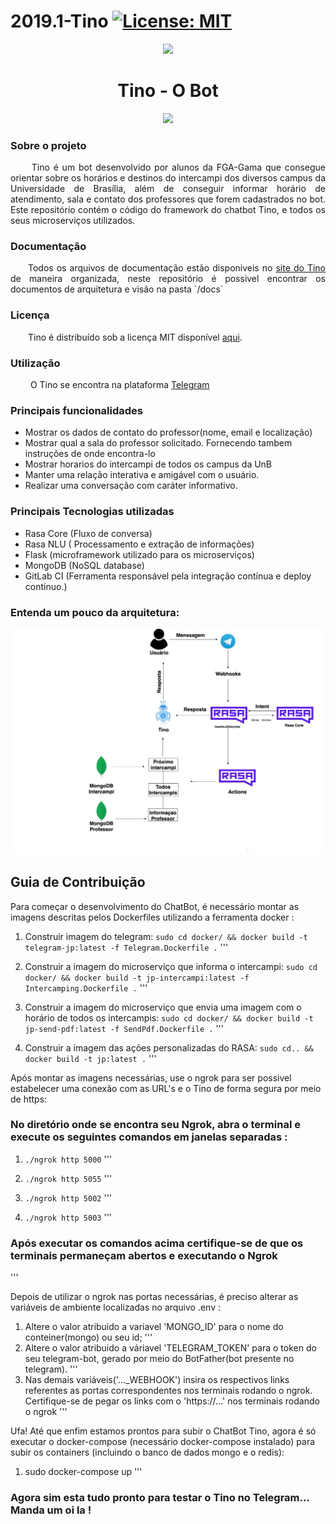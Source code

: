 # 2019.1-Tino [![License: MIT](https://img.shields.io/badge/License-MIT-yellow.svg)](https://opensource.org/licenses/MIT)
<p align="center">
  <img src="http://tino-1-2019.com.br/wp-content/uploads/2019/04/logowolf-uai-258x254.png">
</p>
<h1 align="center"> Tino - O Bot </h1>
<p align="center">
  <img width="35" src="https://user-images.githubusercontent.com/18364727/46376121-9a759e80-c66b-11e8-8aa0-6c4cf887089e.png">
</p>

### Sobre o projeto

<p align="justify"> &emsp;&emsp;
   Tino é um bot desenvolvido por alunos da FGA-Gama que consegue orientar sobre os horários e destinos do intercampi dos diversos campus da Universidade de Brasília, além de conseguir informar horário de atendimento, sala e contato dos professores que forem cadastrados no bot. Este repositório contém o código do framework do chatbot Tino, e todos os seus microserviços utilizados.</p>

### Documentação

<p align="justify"> &emsp;&emsp;Todos os arquivos de documentação estão disponiveis no <a href="http://tino-1-2019.com.br/">site do Tino</a> de maneira organizada, neste repositório é possivel encontrar os documentos de arquitetura e visão na pasta `/docs`</p>

### Licença

<p align="justify"> &emsp;&emsp;Tino é distribuído sob a licença MIT disponível <a href="https://github.com/fga-eps-mds/2019.1-Tino/blob/master/LICENSE">aqui</a>.</p>

### Utilização

&emsp;&emsp; O Tino se encontra na plataforma <a href="https://web.telegram.org/#/im?p=@tino_bot">Telegram</a>

### Principais funcionalidades
<html>
 <ul>
  <li>Mostrar os dados de contato  do professor(nome, email e localização)</li>
  <li>Mostrar qual a sala do professor solicitado. Fornecendo tambem instruções de onde encontra-lo</li>
  <li>Mostrar horarios do intercampi de todos os campus da UnB</li>
  <li>Manter uma relação interativa e amigável com o usuário.</li>
  <li>Realizar uma conversação com caráter informativo.</li>
 </ul>
</html>

### Principais Tecnologias utilizadas
<ul>
  <li> Rasa Core (Fluxo de conversa) </li>
  <li> Rasa NLU ( Processamento e extração de informações) </li>
  <li> Flask (microframework utilizado para os microserviços) </li>
  <li> MongoDB (NoSQL database) </li>
  <li> GitLab CI (Ferramenta responsável pela integração contínua e deploy contínuo.) </li>
</ul>
    
    
### Entenda um pouco da arquitetura:
![diagrama de relacoes](./docs/imagens/diagrama-relacoes.png)

## Guia de Contribuição

Para começar o desenvolvimento do ChatBot, é necessário montar as imagens descritas pelos Dockerfiles utilizando a ferramenta docker :

1. Construir imagem do telegram: `sudo cd docker/ && docker build -t telegram-jp:latest -f Telegram.Dockerfile .`
'''

2. Construir a imagem do microserviço que informa o intercampi: `sudo cd docker/ && docker build -t jp-intercampi:latest -f Intercamping.Dockerfile .`
'''

3. Construir a imagem do microserviço que envia uma imagem com o horário de todos os intercampis: `sudo cd docker/ && docker build -t jp-send-pdf:latest -f SendPdf.Dockerfile .`
'''

4. Construir a imagem das ações personalizadas do RASA: `sudo cd.. && docker build -t jp:latest .`
'''

Após montar as imagens necessárias, use o ngrok para ser possivel estabelecer uma conexão com as URL's e o Tino de forma segura por meio de https:

### No diretório onde se encontra seu Ngrok, abra o terminal e execute os seguintes comandos em janelas separadas :

1. `./ngrok http 5000`
'''

2. `./ngrok http 5055`
'''

3. `./ngrok http 5002`
'''

4. `./ngrok http 5003`
'''

### Após executar os comandos acima certifique-se de que os terminais permaneçam abertos e executando o Ngrok
'''

Depois de utilizar o ngrok nas portas necessárias, é preciso alterar as variáveis de ambiente localizadas no arquivo .env :

1. Altere o valor atribuido a variavel 'MONGO_ID' para o nome do conteiner(mongo) ou seu id;
'''
2. Altere o valor atribuido a váriavel 'TELEGRAM_TOKEN' para o token do seu telegram-bot, gerado por meio do BotFather(bot presente no telegram).
'''
3. Nas demais variáveis('..._WEBHOOK') insira os respectivos links referentes as portas correspondentes nos terminais rodando o ngrok. Certifique-se de pegar os links com o 'https://...' nos terminais rodando o ngrok
'''

Ufa! Até que enfim estamos prontos para subir o ChatBot Tino, agora é só executar o docker-compose (necessário docker-compose instalado) para subir os containers (incluindo o banco de dados mongo e o redis):

1. sudo docker-compose up
'''

### Agora sim esta tudo pronto para testar o Tino no Telegram... Manda um oi la !    



